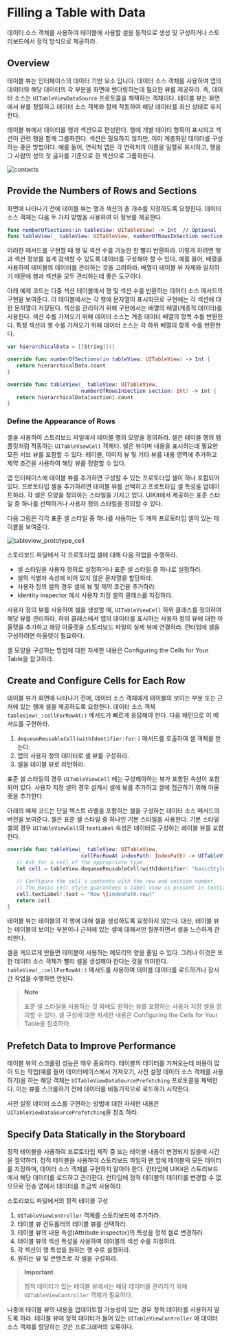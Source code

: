 # Filling a Table with Data

데이터 소스 객체를 사용하여 테이블에 사용할 셀을 동적으로 생성 및 구성하거나 스토리보드에서 정적 방식으로 제공하라.

## Overview

테이블 뷰는 인터페이스의 데이터 기반 요소 입니다. 데이터 소스 객체를 사용하여 앱의 데이터와 해당 데이터의 각 부분을 화면에 렌더링하는데 필요한 뷰를 제공하라. 즉, 데이터 소스는 `UITableViewDataSource` 프로토콜을 채택하는 객체이다. 테이블 뷰는 화면에서 뷰를 정렬하고 데이터 소스 객체와 함께 작동하여 해당 데이터를 최신 상태로 유지한다.

테이블 뷰에서 데이터를 행과 섹션으로 편성한다. 행에 개별 데이터 항목이 표시되고 섹션이 관련 행을 함께 그룹화한다. 섹션은 필요하지 않지만, 이미 계층화된 데이터를 구성하는 좋은 방법이다. 예를 들어, 연락처 앱은 각 연락처의 이름을 일렬로 표시하고, 행을 그 사람의 성의 첫 글자를 기준으로 한 섹션으로 그룹화한다.

![contacts](https://github.com/junyng/study-apple-docs/tree/c4b292b17da2edc8670232ab9689281024a64f04/.gitbook/assets/contacts.png)

## Provide the Numbers of Rows and Sections

화면에 나타나기 전에 테이블 뷰는 행과 섹션의 총 개수를 지정하도록 요청한다. 데이터 소스 객체는 다음 두 가지 방법을 사용하여 이 정보를 제공한다.

```swift
func numberOfSections(in tableView: UITableView) -> Int  // Optional 
func tableView(_ tableView: UITableView, numberOfRowsInSection section: Int) -> Int
```

이러한 메서드를 구현할 때 행 및 섹션 수를 가능한 한 빨리 반환하라. 이렇게 하려면 행과 섹션 정보를 쉽게 검색할 수 있도록 데이터를 구성해야 할 수 있다. 예를 들어, 배열을 사용하여 테이블의 데이터를 관리하는 것을 고려하라. 배열이 테이블 뷰 자체와 일치하기 때문에 행과 섹션을 모두 관리하는데 좋은 도구이다.

아래 예제 코드는 다중 섹션 테이블에서 행 및 섹션 수를 반환하는 데이터 소스 메서드의 구현을 보여준다. 이 테이블에서는 각 행에 문자열이 표시되므로 구현에는 각 섹션에 대한 문자열이 저장된다. 섹션을 관리하기 위해 구현에서는 배열의 배열\(계층적 데이터\)를 사용한다. 섹션 수를 가져오기 위해 데이터 소스는 계층 데이터 배열의 항목 수를 반환한다. 특정 섹션의 행 수를 가져오기 위해 데이터 소스는 각 하위 배열의 항목 수를 반환한다.

```swift
var hierarchicalData = [[String]]() 

override func numberOfSections(in tableView: UITableView) -> Int {
   return hierarchicalData.count
}

override func tableView(_ tableView: UITableView, 
                        numberOfRowsInSection section: Int) -> Int {
   return hierarchicalData[section].count
}
```

### Define the Appearance of Rows

셀을 사용하여 스토리보드 파일에서 테이블 행의 모양을 정의하라. 셀은 테이블 행의 템플릿처럼 작동하는 `UITableViewCell` 객체다. 셀은 뷰이며 내용을 표시하는데 필요한 모든 서브 뷰를 포함할 수 있다. 레이블, 이미지 뷰 및 기타 뷰를 내용 영역에 추가하고 제약 조건을 사용하여 해당 뷰를 정렬할 수 있다.

앱 인터페이스에 테이블 뷰를 추가하면 구성할 수 있는 프로토타입 셀이 하나 포함되어 있다. 프로토타입 셀을 추가하려면 테이블 뷰를 선택하고 프로토타입 셀 특성을 업데이트하라. 각 셀은 모양을 정의하는 스타일을 가지고 있다. UIKit에서 제공하는 표준 스타일 중 하나를 선택하거나 사용자 정의 스타일을 정의할 수 있다.

다음 그림은 각각 표준 셀 스타일 중 하나를 사용하는 두 개의 프로토타입 셀이 있는 테이블을 보여준다.

![tableview\_prototype\_cell](https://github.com/junyng/study-apple-docs/tree/c4b292b17da2edc8670232ab9689281024a64f04/.gitbook/assets/tableview_prototype_cell.png)

스토리보드 파일에서 각 프로토타입 셀에 대해 다음 작업을 수행하라.

* 셀 스타일을 사용자 정의로 설정하거나 표준 셀 스타일 중 하나로 설정하라.
* 셀의 식별자 속성에 비어 있지 않은 문자열을 할당하라.
* 사용자 정의 셀의 경우 셀에 뷰 및 제약 조건을 추가하라.
* Identity inspector 에서 사용자 지정 셀의 클래스를 지정하라.

사용자 정의 뷰를 사용하여 셀을 생성할 때, `UITableViewCell` 하위 클래스를 정의하여 해당 뷰를 관리하라. 하위 클래스에서 앱의 데이터를 표시하는 사용자 정의 뷰에 대한 아울렛을 추가하고 해당 아울렛을 스토리보드 파일의 실제 뷰에 연결하라. 런타임에 셀을 구성하려면 아울렛이 필요하다.

셀 모양을 구성하는 방법에 대한 자세한 내용은 Configuring the Cells for Your Table을 참고하라.

## Create and Configure Cells for Each Row

테이블 뷰가 화면에 나타나기 전에, 데이터 소스 객체에게 테이블의 보이는 부분 또는 근처에 있는 행에 셀을 제공하도록 요청한다. 데이터 소스 객체 `tableView(_:cellForRowAt:)` 메서드가 빠르게 응답해야 한다. 다음 패턴으로 이 메서드를 구현하라.

1. `dequeueReusableCell(withIdentifier:for:)` 메서드를 호출하여 셀 객체를 받는다.
2. 앱의 사용자 정의 데이터로 셀 뷰를 구성하라.
3. 셀을 테이블 뷰로 리턴하라.

표준 셀 스타일의 경우 `UITableViewCell` 에는 구성해야하는 뷰가 포함된 속성이 포함되어 있다. 사용자 지정 셀의 경우 설계시 셀에 뷰를 추가하고 셀에 접근하기 위해 아울렛을 추가한다.

아래의 예제 코드는 단일 텍스트 라벨을 포함하는 셀을 구성하는 데이터 소스 메서드의 버전을 보여준다. 셀은 표준 셀 스타일 중 하나인 기본 스타일을 사용한다. 기본 스타일 셀의 경우 `UITableViewCell`의 `textLabel` 속성은 데이터로 구성하는 레이블 뷰를 포함한다.

```swift
override func tableView(_ tableView: UITableView,
                        cellForRowAt indexPath: IndexPath) -> UITableViewCell {
   // Ask for a cell of the appropriate type.
   let cell = tableView.dequeueReusableCell(withIdentifier: "basicStyleCell", for: indexPath)

   // Configure the cell’s contents with the row and section number.
   // The Basic cell style guarantees a label view is present in textLabel.
   cell.textLabel!.text = "Row \(indexPath.row)"
   return cell
}
```

테이블 뷰는 테이블의 각 행에 대해 셀을 생성하도록 요청하지 않는다. 대신, 테이블 뷰는 테이블의 보이는 부분이나 근처에 있는 셀에 대해서만 질문하면서 셀을 느슨하게 관리한다.

셀을 게으르게 만들면 테이블이 사용하는 메모리의 양을 줄일 수 있다. 그러나 이것은 또한 데이터 소스 객체가 빨리 셀을 생성해야 한다는 것을 의미한다. `tableView(_:cellForRowAt:)` 메서드를 사용하여 테이블 데이터를 로드하거나 장시간 작업을 수행하면 안된다.

> **Note**
>
> 표준 셀 스타일을 사용하는 것 외에도 원하는 뷰를 포함하는 사용자 지정 셀을 정의할 수 있다. 셀 구성에 대한 자세한 내용은 Configuring the Cells for Your Table을 참조하라.

## Prefetch Data to Improve Performance

테이블 뷰의 스크롤링 성능은 매우 중요하다. 테이블의 데이터를 가져오는데 비용이 많이 드는 작업\(예를 들어 데이터베이스에서 가져오기, 사전 설정 데이터 소스 객체를 사용하기\)을 하는 해당 객체는 `UITableViewDataSourcePrefetching` 프로토콜을 채택한다. 이는 뷰를 스크롤하기 전에 데이터를 비동기적으로 로드하기 시작한다.

사전 설정 데이터 소스를 구현하는 방법에 대한 자세한 내용은 `UITableViewDataSourcePrefetching`을 참조 하라.

## Specify Data Statically in the Storyboard

정적 테이블을 사용하여 프로토타입 제작 중 또는 테이블 내용이 변경되지 않을때 시간을 절약하라. 정적 테이블을 사용하여 스토리보드 파일의 맨 앞에 테이블의 모든 데이터를 지정하며, 데이터 소스 객체를 구현하지 말아야 한다. 런타임에 UIKit은 스토리보드에서 해당 데이터를 로드하고 관리한다. 런타임에 정적 테이블의 데이터를 변경할 수 없으므로 전송 앱에서 데이터를 조금씩 사용하라.

스토리보드 파일에서의 정적 테이블 구성

1. `UITableViewController` 객체를 스토리보드에 추가하라.
2. 테이블 뷰 컨트롤러의 테이블 뷰를 선택하라.
3. 테이블 뷰의 내용 속성\(Attribute inspector\)의 특성을 정적 셀로 변경하라.
4. 테이블 뷰의 섹션 특성을 사용하여 테이블의 섹션 수를 지정하라.
5. 각 섹션의 행 특성을 원하는 행 수로 설정하라.
6. 원하는 뷰 및 콘텐츠로 각 셀을 구성하라.

> **Important**
>
> 정적 데이터가 있는 테이블 뷰에서는 해당 데이터를 관리하기 위해 `UITableViewController` 객체가 필요하다.

나중에 테이블 뷰의 내용을 업데이트할 가능성이 있는 경우 정적 데이터를 사용하지 말도록 하라. 테이블 뷰에 정적 데이터가 들어 있는 `UITableViewController` 에 데이터 소스 객체를 할당하는 것은 프로그래머의 오류이다.

